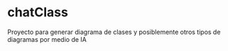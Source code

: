 # chatClass
Proyecto para generar diagrama de clases y posiblemente otros tipos de diagramas por medio de IA
